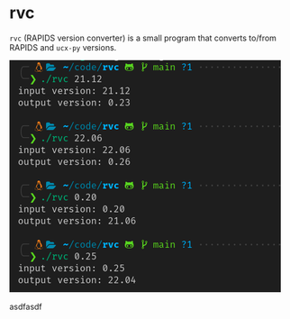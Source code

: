 # rvc

`rvc` (RAPIDS version converter) is a small program that converts to/from RAPIDS and `ucx-py` versions.

![screenshot.png](screenshot.png)


asdfasdf
